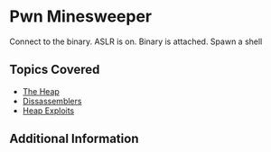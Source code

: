 # Pwn Minesweeper
Connect to the binary. ASLR is on. Binary is attached. Spawn a shell
## Topics Covered

- [The Heap](/binary-exploitation/what-is-the-heap/)
- [Dissassemblers](/reverse-engineering/what-are-disassemblers/)
- [Heap Exploits](/binary-exploitation/heap-exploitation/)
## Additional Information


